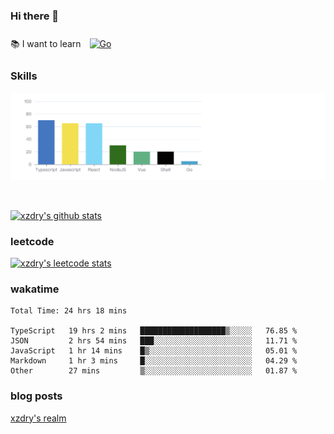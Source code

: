 ### Hi there 👋

 :books: I want to learn <a href="https://go.dev/" target="_blank"><img style="margin: 10px" src="https://profilinator.rishav.dev/skills-assets/go-original.svg" alt="Go" height="50" /></a>  

### Skills
![](img/2022-09-05-22-04-20.png)

<br />

[![xzdry's github stats](https://github-readme-stats.vercel.app/api?username=xzdry&count_private=true&show_icons=true&theme=vue)](https://github.com/xzdry)

### leetcode
[![xzdry's leetcode stats](https://leetcard.jacoblin.cool/xzdry-2?theme=light&font=Anek%20Kannada&site=cn)](https://leetcode.cn/u/xzdry-2/)

### wakatime
<!--START_SECTION:waka-->

```text
Total Time: 24 hrs 18 mins

TypeScript   19 hrs 2 mins   ███████████████████▒░░░░░   76.85 %
JSON         2 hrs 54 mins   ███░░░░░░░░░░░░░░░░░░░░░░   11.71 %
JavaScript   1 hr 14 mins    █▒░░░░░░░░░░░░░░░░░░░░░░░   05.01 %
Markdown     1 hr 3 mins     █░░░░░░░░░░░░░░░░░░░░░░░░   04.29 %
Other        27 mins         ▒░░░░░░░░░░░░░░░░░░░░░░░░   01.87 %
```

<!--END_SECTION:waka-->

### blog posts
[xzdry's realm](https://www.justdry.net/)
